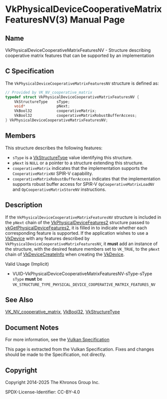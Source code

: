 # VkPhysicalDeviceCooperativeMatrixFeaturesNV(3) Manual Page

## Name

VkPhysicalDeviceCooperativeMatrixFeaturesNV - Structure describing cooperative matrix features that can be supported by an implementation



## [](#_c_specification)C Specification

The `VkPhysicalDeviceCooperativeMatrixFeaturesNV` structure is defined as:

```c++
// Provided by VK_NV_cooperative_matrix
typedef struct VkPhysicalDeviceCooperativeMatrixFeaturesNV {
    VkStructureType    sType;
    void*              pNext;
    VkBool32           cooperativeMatrix;
    VkBool32           cooperativeMatrixRobustBufferAccess;
} VkPhysicalDeviceCooperativeMatrixFeaturesNV;
```

## [](#_members)Members

This structure describes the following features:

- `sType` is a [VkStructureType](https://registry.khronos.org/vulkan/specs/latest/man/html/VkStructureType.html) value identifying this structure.
- `pNext` is `NULL` or a pointer to a structure extending this structure.
- []()`cooperativeMatrix` indicates that the implementation supports the `CooperativeMatrixNV` SPIR-V capability.
- []()`cooperativeMatrixRobustBufferAccess` indicates that the implementation supports robust buffer access for SPIR-V `OpCooperativeMatrixLoadNV` and `OpCooperativeMatrixStoreNV` instructions.

## [](#_description)Description

If the `VkPhysicalDeviceCooperativeMatrixFeaturesNV` structure is included in the `pNext` chain of the [VkPhysicalDeviceFeatures2](https://registry.khronos.org/vulkan/specs/latest/man/html/VkPhysicalDeviceFeatures2.html) structure passed to [vkGetPhysicalDeviceFeatures2](https://registry.khronos.org/vulkan/specs/latest/man/html/vkGetPhysicalDeviceFeatures2.html), it is filled in to indicate whether each corresponding feature is supported. If the application wishes to use a [VkDevice](https://registry.khronos.org/vulkan/specs/latest/man/html/VkDevice.html) with any features described by `VkPhysicalDeviceCooperativeMatrixFeaturesNV`, it **must** add an instance of the structure, with the desired feature members set to `VK_TRUE`, to the `pNext` chain of [VkDeviceCreateInfo](https://registry.khronos.org/vulkan/specs/latest/man/html/VkDeviceCreateInfo.html) when creating the [VkDevice](https://registry.khronos.org/vulkan/specs/latest/man/html/VkDevice.html).

Valid Usage (Implicit)

- [](#VUID-VkPhysicalDeviceCooperativeMatrixFeaturesNV-sType-sType)VUID-VkPhysicalDeviceCooperativeMatrixFeaturesNV-sType-sType  
  `sType` **must** be `VK_STRUCTURE_TYPE_PHYSICAL_DEVICE_COOPERATIVE_MATRIX_FEATURES_NV`

## [](#_see_also)See Also

[VK\_NV\_cooperative\_matrix](https://registry.khronos.org/vulkan/specs/latest/man/html/VK_NV_cooperative_matrix.html), [VkBool32](https://registry.khronos.org/vulkan/specs/latest/man/html/VkBool32.html), [VkStructureType](https://registry.khronos.org/vulkan/specs/latest/man/html/VkStructureType.html)

## [](#_document_notes)Document Notes

For more information, see the [Vulkan Specification](https://registry.khronos.org/vulkan/specs/latest/html/vkspec.html#VkPhysicalDeviceCooperativeMatrixFeaturesNV)

This page is extracted from the Vulkan Specification. Fixes and changes should be made to the Specification, not directly.

## [](#_copyright)Copyright

Copyright 2014-2025 The Khronos Group Inc.

SPDX-License-Identifier: CC-BY-4.0